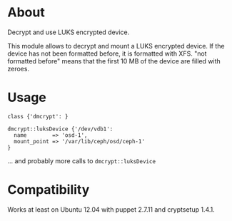 About
=====

Decrypt and use LUKS encrypted device.

This module allows to decrypt and mount a LUKS encrypted device. If the device has not been formatted before, it is formatted with XFS. "not formatted before" means that the first 10 MB of the device are filled with zeroes.

Usage
=====

    class {'dmcrypt': }
    
    dmcrypt::luksDevice {'/dev/vdb1':
      name        => 'osd-1',
      mount_point => '/var/lib/ceph/osd/ceph-1'
    }

... and probably more calls to `dmcrypt::luksDevice`

Compatibility
=============

Works at least on Ubuntu 12.04 with puppet 2.7.11 and cryptsetup 1.4.1.



